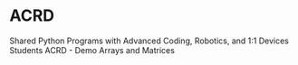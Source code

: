 # ACRD
Shared Python Programs with Advanced Coding, Robotics, and 1:1 Devices Students
ACRD - Demo Arrays and Matrices
